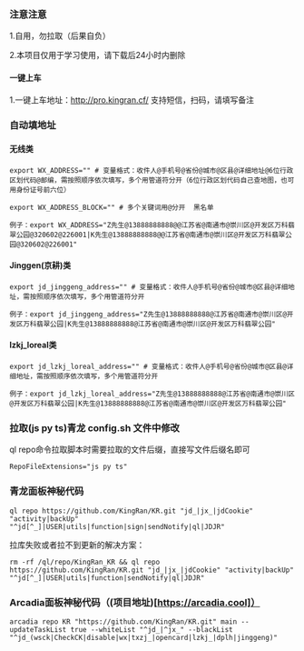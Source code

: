 ### 注意注意

1.自用，勿拉取（后果自负）

2.本项目仅用于学习使用，请下载后24小时内删除

#### 一键上车

1.一键上车地址：http://pro.kingran.cf/ 支持短信，扫码，请填写备注

### 自动填地址

#### 无线类

`export WX_ADDRESS="" # 变量格式：收件人@手机号@省份@城市@区县@详细地址@6位行政区划代码@邮编，需按照顺序依次填写，多个用管道符分开（6位行政区划代码自己查地图，也可用身份证号前六位）`

`export WX_ADDRESS_BLOCK="" # 多个关键词用@分开  黑名单`

`例子：export WX_ADDRESS="Z先生@13888888888@@江苏省@南通市@崇川区@开发区万科翡翠公园@320602@226001|K先生@13888888888@@江苏省@南通市@崇川区@开发区万科翡翠公园@320602@226001"`

#### Jinggen(京耕)类

`export jd_jinggeng_address="" # 变量格式：收件人@手机号@省份@城市@区县@详细地址，需按照顺序依次填写，多个用管道符分开`

`例子：export jd_jinggeng_address="Z先生@13888888888@江苏省@南通市@崇川区@开发区万科翡翠公园|K先生@13888888888@江苏省@南通市@崇川区@开发区万科翡翠公园"`

#### lzkj_loreal类

`export jd_lzkj_loreal_address="" # 变量格式：收件人@手机号@省份@城市@区县@详细地址，需按照顺序依次填写，多个用管道符分开`

`例子：export jd_lzkj_loreal_address="Z先生@13888888888@江苏省@南通市@崇川区@开发区万科翡翠公园|K先生@13888888888@江苏省@南通市@崇川区@开发区万科翡翠公园"`

### 拉取(js py ts)青龙 config.sh 文件中修改

ql repo命令拉取脚本时需要拉取的文件后缀，直接写文件后缀名即可

`RepoFileExtensions="js py ts"`

### 青龙面板神秘代码

`ql repo https://github.com/KingRan/KR.git "jd_|jx_|jdCookie" "activity|backUp" "^jd[^_]|USER|utils|function|sign|sendNotify|ql|JDJR"`

拉库失败或者拉不到更新的解决方案：

`rm -rf /ql/repo/KingRan_KR && ql repo https://github.com/KingRan/KR.git "jd_|jx_|jdCookie" "activity|backUp" "^jd[^_]|USER|utils|function|sendNotify|ql|JDJR"`

### Arcadia面板神秘代码（(项目地址)[https://arcadia.cool]）

`arcadia repo KR "https://github.com/KingRan/KR.git" main --updateTaskList true --whiteList "^jd_|^jx_" --blackList "^jd_(wsck|CheckCK|disable|wx|txzj_|opencard|lzkj_|dplh|jinggeng)"`



